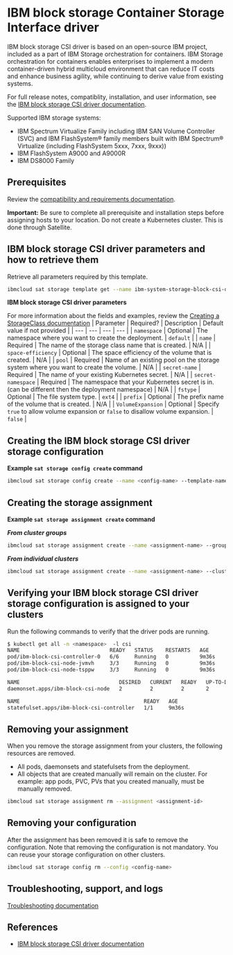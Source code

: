 # IBM block storage Container Storage Interface driver

IBM block storage CSI driver is based on an open-source IBM project, included as a part of IBM Storage orchestration for containers. IBM Storage orchestration for containers enables enterprises to implement a modern container-driven hybrid multicloud environment that can reduce IT costs and enhance business agility, while continuing to derive value from existing systems.

For full release notes, compatiblity, installation, and user information, see the [IBM block storage CSI driver documentation](https://www.ibm.com/docs/en/stg-block-csi-driver/1.11.1).

Supported IBM storage systems:
  - IBM Spectrum Virtualize Family including IBM SAN Volume Controller (SVC) and IBM FlashSystem® family members built with IBM Spectrum® Virtualize (including FlashSystem 5xxx, 7xxx, 9xxx))
  - IBM FlashSystem A9000 and A9000R
  - IBM DS8000 Family
  
## Prerequisites

Review the [compatibility and requirements documentation](https://www.ibm.com/docs/en/stg-block-csi-driver/1.11.1?topic=installing-compatibility-requirements). 

**Important:** Be sure to complete all prerequisite and installation steps before assigning hosts to your location. Do not create a Kubernetes cluster. This is done through Satellite.

## IBM block storage CSI driver parameters and how to retrieve them
Retrieve all parameters required by this template.

```sh
ibmcloud sat storage template get --name ibm-system-storage-block-csi-driver --version 1.11.1
```

 **IBM block storage CSI driver parameters**
 
 For more information about the fields and examples, review the [Creating a StorageClass documentation](https://www.ibm.com/docs/en/stg-block-csi-driver/1.11.1?topic=configuring-creating-storageclass)
| Parameter | Required? | Description | Default value if not provided |
| --- | --- | --- | --- |
| `namespace` | Optional | The namespace where you want to create the deployment. | `default` |
| `name` | Required | The name of the storage class name that is created. | N/A |
| `space-efficiency` | Optional | The space efficiency of the volume that is created. | N/A |
| `pool` | Required | Name of an existing pool on the storage system where you want to create the volume. | N/A |
| `secret-name` | Required | The name of your existing Kubernetes secret. | N/A |
| `secret-namespace` | Required | The namespace that your Kubernetes secret is in. (can be different then the deployment namespace) | N/A |
| `fstype` | Optional | The file system type. | `ext4` |
| `prefix` | Optional | The prefix name of the volume that is created. | N/A |
| `VolumeExpansion` | Optional |  Specify `true` to allow volume expansion or `false` to disallow volume expansion. | `false` |


## Creating the IBM block storage CSI driver storage configuration

**Example `sat storage config create` command**

```sh
ibmcloud sat storage config create --name <config-name> --template-name ibm-system-storage-block-csi-driver --template-version 1.11.1 --location <location-name/location-id> -p "namespace=<namespace>" -p "name=<sc-name>" -p "space-efficiency=<space-efficiency>" -p "pool=<pool>" -p "secret-name=<secret-name>" -p "secret-namespace=<secret-namespace>" -p "fstype=<fstype>" -p "prefix=<prefix>" -p "VolumeExpansion=<VolumeExpansion>"

```

## Creating the storage assignment

**Example `sat storage assignment create` command**

***From cluster groups***
```sh
ibmcloud sat storage assignment create --name <assignment-name> --group <cluster-group-name> --config <config-name>
```
***From individual clusters***
```sh
ibmcloud sat storage assignment create --name <assignment-name> --cluster <cluster-id> --config <config-name>
```

## Verifying your IBM block storage CSI driver storage configuration is assigned to your clusters

Run the following commands to verify that the driver pods are running.

```bash
$ kubectl get all -n <namespace>  -l csi
NAME                             READY   STATUS    RESTARTS   AGE
pod/ibm-block-csi-controller-0   6/6     Running   0          9m36s
pod/ibm-block-csi-node-jvmvh     3/3     Running   0          9m36s
pod/ibm-block-csi-node-tsppw     3/3     Running   0          9m36s

NAME                                DESIRED   CURRENT   READY   UP-TO-DATE   AVAILABLE   NODE SELECTOR   AGE
daemonset.apps/ibm-block-csi-node   2         2         2       2            2           <none>          9m36s

NAME                                        READY   AGE
statefulset.apps/ibm-block-csi-controller   1/1     9m36s
```
## Removing your assignment

When you remove the storage assignment from your clusters, the following resources are removed.
 - All pods, daemonsets and statefulsets from the deployment.
 - All objects that are created manually will remain on the cluster. For example: app pods, PVC, PVs that you created manually, must be manually removed.
  
```sh
ibmcloud sat storage assignment rm --assignment <assignment-id>
```

## Removing your configuration

After the assignment has been removed it is safe to remove the configuration.
Note that removing the configuration is not mandatory. You can reuse your storage configuration on other clusters.
```sh
ibmcloud sat storage config rm --config <config-name>
```

## Troubleshooting, support, and logs

[Troubleshooting documentation](https://www.ibm.com/docs/en/stg-block-csi-driver/1.11.1?topic=troubleshooting)

## References

- [IBM block storage CSI driver documentation](https://www.ibm.com/docs/en/stg-block-csi-driver)